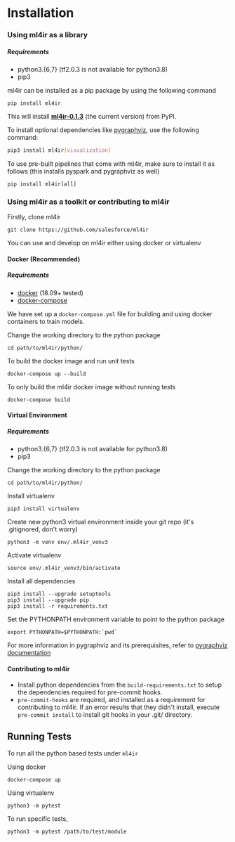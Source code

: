 # Installation

### Using ml4ir as a library

##### Requirements

* python3.{6,7} (tf2.0.3 is not available for python3.8)
* pip3

ml4ir can be installed as a pip package by using the following command

```
pip install ml4ir
```

This will install **[ml4ir-0.1.3](https://pypi.org/project/ml4ir/)** (the current version) from PyPI.

To install optional dependencies like [pygraphviz](https://pygraphviz.github.io/documentation/stable/install.html), use the following command:
```bash
pip3 install ml4ir[visualization]
```

To use pre-built pipelines that come with ml4ir, make sure to install it as follows (this installs pyspark and pygraphviz as well)

```
pip install ml4ir[all]
```

### Using ml4ir as a toolkit or contributing to ml4ir

Firstly, clone ml4ir
```
git clone https://github.com/salesforce/ml4ir
```

You can use and develop on ml4ir either using docker or virtualenv

#### Docker (Recommended)

##### Requirements

* [docker](https://www.docker.com/) (18.09+ tested)
* [docker-compose](https://docs.docker.com/compose/)

We have set up a `docker-compose.yml` file for building and using docker containers to train models.

Change the working directory to the python package
```
cd path/to/ml4ir/python/
```

To build the docker image and run unit tests
```
docker-compose up --build
```

To only build the ml4ir docker image without running tests
```
docker-compose build
```

#### Virtual Environment

##### Requirements

* python3.{6,7} (tf2.0.3 is not available for python3.8)
* pip3

Change the working directory to the python package
```
cd path/to/ml4ir/python/
```

Install virtualenv
```
pip3 install virtualenv
```

Create new python3 virtual environment inside your git repo (it's .gitignored, don't worry)
```
python3 -m venv env/.ml4ir_venv3
```

Activate virtualenv
```
source env/.ml4ir_venv3/bin/activate
```

Install all dependencies
```
pip3 install --upgrade setuptools
pip3 install --upgrade pip
pip3 install -r requirements.txt
```

Set the PYTHONPATH environment variable to point to the python package
```
export PYTHONPATH=$PYTHONPATH:`pwd`
```

For more information in pygraphviz and its prerequisites, refer to [pygraphviz documentation](https://pygraphviz.github.io/documentation/stable/index.html)

#### Contributing to ml4ir
* Install python dependencies from the `build-requirements.txt` to setup the dependencies required for pre-commit hooks.
* `pre-commit-hooks` are required, and installed as a requirement for contributing to ml4ir.
  If an error results that they didn't install, execute `pre-commit install` to install git hooks in your .git/ directory.

## Running Tests
To run all the python based tests under `ml4ir`

Using docker
```
docker-compose up
```

Using virtualenv
```
python3 -m pytest
```

To run specific tests,
```
python3 -m pytest /path/to/test/module
```